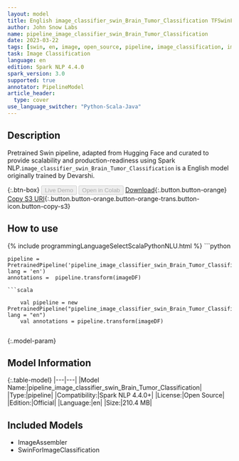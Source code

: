 ```yaml
---
layout: model
title: English image_classifier_swin_Brain_Tumor_Classification TFSwinForImageClassification from Devarshi
author: John Snow Labs
name: pipeline_image_classifier_swin_Brain_Tumor_Classification
date: 2023-03-22
tags: [swin, en, image, open_source, pipeline, image_classification, imagenet]
task: Image Classification
language: en
edition: Spark NLP 4.4.0
spark_version: 3.0
supported: true
annotator: PipelineModel
article_header:
  type: cover
use_language_switcher: "Python-Scala-Java"
---
```


## Description

Pretrained  Swin  pipeline, adapted from Hugging Face and curated to provide scalability and production-readiness using Spark NLP.`image_classifier_swin_Brain_Tumor_Classification` is a English model originally trained by Devarshi.

{:.btn-box}
<button class="button button-orange" disabled>Live Demo</button>
<button class="button button-orange" disabled>Open in Colab</button>
[Download](https://s3.amazonaws.com/auxdata.johnsnowlabs.com/public/models/pipeline_image_classifier_swin_Brain_Tumor_Classification_en_4.4.0_3.0_1679523884121.zip){:.button.button-orange}
[Copy S3 URI](s3://auxdata.johnsnowlabs.com/public/models/pipeline_image_classifier_swin_Brain_Tumor_Classification_en_4.4.0_3.0_1679523884121.zip){:.button.button-orange.button-orange-trans.button-icon.button-copy-s3}

## How to use



<div class="tabs-box" markdown="1">
{% include programmingLanguageSelectScalaPythonNLU.html %}
```python

    pipeline = PretrainedPipeline('pipeline_image_classifier_swin_Brain_Tumor_Classification', lang = 'en')
    annotations =  pipeline.transform(imageDF)
    
```
```scala

    val pipeline = new PretrainedPipeline("pipeline_image_classifier_swin_Brain_Tumor_Classification", lang = "en")
    val annotations = pipeline.transform(imageDF)
    
```
</div>

{:.model-param}
## Model Information

{:.table-model}
|---|---|
|Model Name:|pipeline_image_classifier_swin_Brain_Tumor_Classification|
|Type:|pipeline|
|Compatibility:|Spark NLP 4.4.0+|
|License:|Open Source|
|Edition:|Official|
|Language:|en|
|Size:|210.4 MB|

## Included Models

- ImageAssembler
- SwinForImageClassification